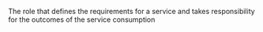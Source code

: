 The role that defines the requirements for a service and takes responsibility for the outcomes of the service consumption
